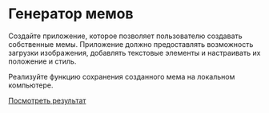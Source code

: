 # Генератор мемов 

Создайте приложение, которое позволяет пользователю создавать собственные мемы. 
Приложение должно предоставлять возможность загрузки изображения, добавлять текстовые элементы и настраивать их положение и стиль. 

Реализуйте функцию сохранения созданного мема на локальном компьютере.

<a href="https://ten666u.github.io/memeGen/">Посмотреть результат</a>
